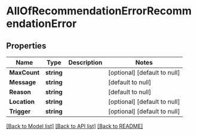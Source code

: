 # AllOfRecommendationErrorRecommendationError

## Properties
Name | Type | Description | Notes
------------ | ------------- | ------------- | -------------
**MaxCount** | **string** |  | [optional] [default to null]
**Message** | **string** |  | [default to null]
**Reason** | **string** |  | [default to null]
**Location** | **string** |  | [optional] [default to null]
**Trigger** | **string** |  | [optional] [default to null]

[[Back to Model list]](../README.md#documentation-for-models) [[Back to API list]](../README.md#documentation-for-api-endpoints) [[Back to README]](../README.md)

